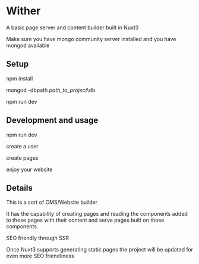 # Wither

A basic page server and content builder built in Nuxt3

Make sure you have mongo community server installed and you have mongod available
## Setup

npm install

mongod -dbpath *path_to_project*\db

npm run dev

## Development and usage

npm run dev

create a user

create pages

enjoy your website

## Details

This is a sort of CMS/Website builder

It has the capability of creating pages and reading the components added to those pages with their content and serve pages built on those components.

SEO friendly through SSR

Once Nuxt3 supports generating static pages the project will be updated for even more SEO friendliness

